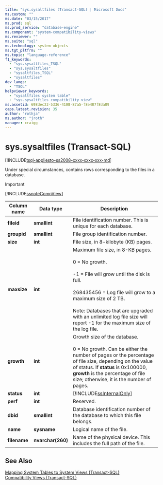 ```yaml
---
title: "sys.sysaltfiles (Transact-SQL) | Microsoft Docs"
ms.custom: ""
ms.date: "03/15/2017"
ms.prod: sql
ms.prod_service: "database-engine"
ms.component: "system-compatibility-views"
ms.reviewer: ""
ms.suite: "sql"
ms.technology: system-objects
ms.tgt_pltfrm: ""
ms.topic: "language-reference"
f1_keywords: 
  - "sys.sysaltfiles_TSQL"
  - "sys.sysaltfiles"
  - "sysaltfiles_TSQL"
  - "sysaltfiles"
dev_langs: 
  - "TSQL"
helpviewer_keywords: 
  - "sysaltfiles system table"
  - "sys.sysaltfiles compatibility view"
ms.assetid: 698dec23-5336-4108-87a5-f8e407f8da09
caps.latest.revision: 35
author: "rothja"
ms.author: "jroth"
manager: craigg
---
```

# sys.sysaltfiles (Transact-SQL)
[!INCLUDE[tsql-appliesto-ss2008-xxxx-xxxx-xxx-md](../../includes/tsql-appliesto-ss2008-xxxx-xxxx-xxx-md.md)]

  Under special circumstances, contains rows corresponding to the files in a database.  
  
> [!IMPORTANT]  
>  [!INCLUDE[ssnoteCompView](../../includes/ssnotecompview-md.md)]  
  
|Column name|Data type|Description|  
|-----------------|---------------|-----------------|  
|**fileid**|**smallint**|File identification number. This is unique for each database.|  
|**groupid**|**smallint**|File group identification number.|  
|**size**|**int**|File size, in 8-kilobyte (KB) pages.|  
|**maxsize**|**int**|Maximum file size, in 8-KB pages.<br /><br /> 0 = No growth.<br /><br /> -1 = File will grow until the disk is full.<br /><br /> 268435456 = Log file will grow to a maximum size of 2 TB.<br /><br /> Note: Databases that are upgraded with an unlimited log file size will report -1 for the maximum size of the log file.|  
|**growth**|**int**|Growth size of the database.<br /><br /> 0 = No growth. Can be either the number of pages or the percentage of file size, depending on the value of status. If **status** is 0x100000, **growth** is the percentage of file size; otherwise, it is the number of pages.|  
|**status**|**int**|[!INCLUDE[ssInternalOnly](../../includes/ssinternalonly-md.md)]|  
|**perf**|**int**|Reserved.|  
|**dbid**|**smallint**|Database identification number of the database to which this file belongs.|  
|**name**|**sysname**|Logical name of the file.|  
|**filename**|**nvarchar(260)**|Name of the physical device. This includes the full path of the file.|  
  
## See Also  
 [Mapping System Tables to System Views &#40;Transact-SQL&#41;](../../relational-databases/system-tables/mapping-system-tables-to-system-views-transact-sql.md)   
 [Compatibility Views &#40;Transact-SQL&#41;](~/relational-databases/system-compatibility-views/system-compatibility-views-transact-sql.md)  
  
  
